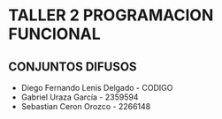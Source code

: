# TALLER 2 PROGRAMACION FUNCIONAL

## CONJUNTOS DIFUSOS

- Diego Fernando Lenis Delgado - CODIGO
- Gabriel Uraza García - 2359594
- Sebastian Ceron Orozco - 2266148

